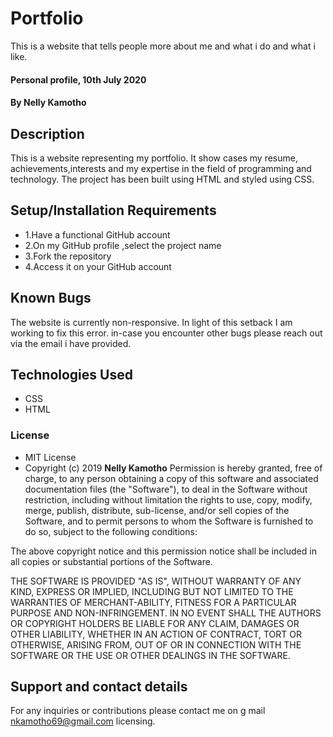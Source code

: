 # Portfolio
This is a website that tells people more about me and what i do and what i like.
#### Personal profile, 10th July 2020
#### By **Nelly Kamotho**
## Description
This is a website representing my portfolio. It show cases my resume, achievements,interests and my expertise in the field of programming and technology. The project has been built using HTML and styled using CSS.   
## Setup/Installation Requirements
* 1.Have a functional GitHub account
* 2.On my GitHub profile ,select the project name
* 3.Fork the repository
* 4.Access it on your GitHub account
## Known Bugs
The website is currently non-responsive. In light of this setback I am working to  fix this error.
in-case you encounter other bugs please reach out via the email i have provided.
## Technologies Used
* CSS
* HTML
### License
* MIT License
* Copyright (c) 2019 **Nelly Kamotho**
Permission is hereby granted, free of charge, to any person obtaining a copy of this software and associated documentation files (the "Software"), to deal in the Software without restriction, including without limitation the rights to use, copy, modify, merge, publish, distribute, sub-license, and/or sell copies of the Software, and to permit persons to whom the Software is furnished to do so, subject to the following conditions:

The above copyright notice and this permission notice shall be included in all copies or substantial portions of the Software.

THE SOFTWARE IS PROVIDED "AS IS", WITHOUT WARRANTY OF ANY KIND, EXPRESS OR IMPLIED, INCLUDING BUT NOT LIMITED TO THE WARRANTIES OF MERCHANT-ABILITY, FITNESS FOR A PARTICULAR PURPOSE AND NON-INFRINGEMENT. IN NO EVENT SHALL THE AUTHORS OR COPYRIGHT HOLDERS BE LIABLE FOR ANY CLAIM, DAMAGES OR OTHER LIABILITY, WHETHER IN AN ACTION OF CONTRACT, TORT OR OTHERWISE, ARISING FROM, OUT OF OR IN CONNECTION WITH THE SOFTWARE OR THE USE OR OTHER DEALINGS IN THE SOFTWARE.
## Support and contact details
For any inquiries or contributions please contact me on g mail nkamotho69@gmail.com
 licensing.
